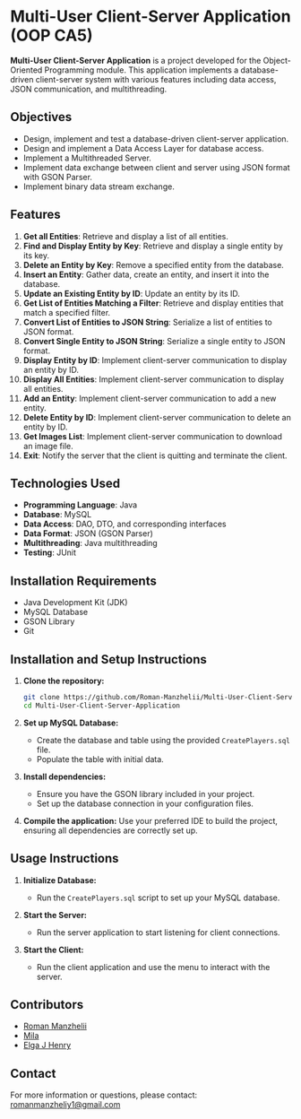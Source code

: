# Multi-User Client-Server Application (OOP CA5)

**Multi-User Client-Server Application** is a project developed for the Object-Oriented Programming module. This application implements a database-driven client-server system with various features including data access, JSON communication, and multithreading.

## Objectives

- Design, implement and test a database-driven client-server application.
- Design and implement a Data Access Layer for database access.
- Implement a Multithreaded Server.
- Implement data exchange between client and server using JSON format with GSON Parser.
- Implement binary data stream exchange.

## Features

1. **Get all Entities**: Retrieve and display a list of all entities.
2. **Find and Display Entity by Key**: Retrieve and display a single entity by its key.
3. **Delete an Entity by Key**: Remove a specified entity from the database.
4. **Insert an Entity**: Gather data, create an entity, and insert it into the database.
5. **Update an Existing Entity by ID**: Update an entity by its ID.
6. **Get List of Entities Matching a Filter**: Retrieve and display entities that match a specified filter.
7. **Convert List of Entities to JSON String**: Serialize a list of entities to JSON format.
8. **Convert Single Entity to JSON String**: Serialize a single entity to JSON format.
9. **Display Entity by ID**: Implement client-server communication to display an entity by ID.
10. **Display All Entities**: Implement client-server communication to display all entities.
11. **Add an Entity**: Implement client-server communication to add a new entity.
12. **Delete Entity by ID**: Implement client-server communication to delete an entity by ID.
13. **Get Images List**: Implement client-server communication to download an image file.
14. **Exit**: Notify the server that the client is quitting and terminate the client.

## Technologies Used

- **Programming Language**: Java
- **Database**: MySQL
- **Data Access**: DAO, DTO, and corresponding interfaces
- **Data Format**: JSON (GSON Parser)
- **Multithreading**: Java multithreading
- **Testing**: JUnit

## Installation Requirements

- Java Development Kit (JDK)
- MySQL Database
- GSON Library
- Git

## Installation and Setup Instructions

1. **Clone the repository:**
   ```bash
   git clone https://github.com/Roman-Manzhelii/Multi-User-Client-Server-Application.git
   cd Multi-User-Client-Server-Application
   ```

2. **Set up MySQL Database:**
    - Create the database and table using the provided `CreatePlayers.sql` file.
    - Populate the table with initial data.

3. **Install dependencies:**
    - Ensure you have the GSON library included in your project.
    - Set up the database connection in your configuration files.

4. **Compile the application:**
   Use your preferred IDE to build the project, ensuring all dependencies are correctly set up.

## Usage Instructions

1. **Initialize Database:**
    - Run the `CreatePlayers.sql` script to set up your MySQL database.

2. **Start the Server:**
    - Run the server application to start listening for client connections.

3. **Start the Client:**
    - Run the client application and use the menu to interact with the server.

   
## Contributors

- [Roman Manzhelii](https://github.com/Roman-Manzhelii)
- [Mila](https://github.com/milamurphy)
- [Elga J Henry](https://github.com/henryelga)

## Contact

For more information or questions, please contact: romanmanzheliy1@gmail.com

